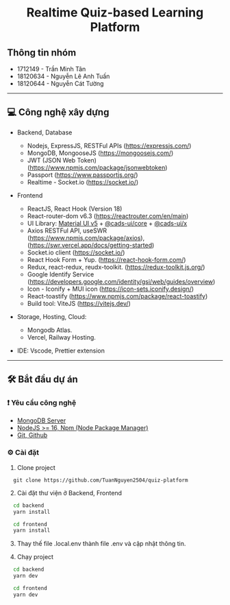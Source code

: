 <h1 align="center">Realtime Quiz-based Learning Platform</h1>

## Thông tin nhóm

- 1712149 - Trần Minh Tân
- 18120634 - Nguyễn Lê Anh Tuấn
- 18120644 - Nguyễn Cát Tường

---

## 💻 Công nghệ xây dựng

- Backend, Database

  - Nodejs, ExpressJS, RESTFul APIs (https://expressjs.com/)
  - MongoDB, MongooseJS (https://mongoosejs.com/)
  - JWT (JSON Web Token) (https://www.npmjs.com/package/jsonwebtoken)
  - Passport (https://www.passportjs.org/)
  - Realtime - Socket.io (https://socket.io/)

- Frontend

  - ReactJS, React Hook (Version 18)
  - React-router-dom v6.3 (https://reactrouter.com/en/main)
  - UI Library: [Material UI v5](https://mui.com/) + [@cads-ui/core](https://www.npmjs.com/package/@cads-ui/core) + [@cads-ui/x](https://www.npmjs.com/package/@cads-ui/x)
  - Axios RESTFul API, useSWR (https://www.npmjs.com/package/axios), (https://swr.vercel.app/docs/getting-started)
  - Socket.io client (https://socket.io/)
  - React Hook Form + Yup. (https://react-hook-form.com/)
  - Redux, react-redux, reudx-toolkit. (https://redux-toolkit.js.org/)
  - Google Identify Service (https://developers.google.com/identity/gsi/web/guides/overview)
  - Icon - Iconify + MUI icon (https://icon-sets.iconify.design/)
  - React-toastify (https://www.npmjs.com/package/react-toastify)
  - Build tool: ViteJS (https://vitejs.dev/)

- Storage, Hosting, Cloud:

  - Mongodb Atlas.
  - Vercel, Railway Hosting.

- IDE: Vscode, Prettier extension

---

## 🛠 Bắt đầu dự án

### ❗ Yêu cầu công nghệ

- [MongoDB Server](https://www.mongodb.com/)
- [NodeJS >= 16, Npm (Node Package Manager)](https://nodejs.org/en/)
- [Git, Github](https://git-scm.com/)

### ⚙ Cài đặt

1. Clone project

```
  git clone https://github.com/TuanNguyen2504/quiz-platform
```

2. Cài đặt thư viện ở Backend, Frontend

```sh
  cd backend
  yarn install

  cd frontend
  yarn install
```

3. Thay thế file .local.env thành file .env và cập nhật thông tin.

4. Chạy project

```sh
  cd backend
  yarn dev
```

```sh
  cd frontend
  yarn dev
```

